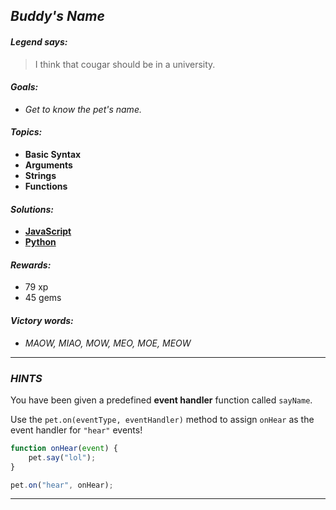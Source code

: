 ## _Buddy's Name_

#### _Legend says:_
> I think that cougar should be in a university.

#### _Goals:_
+ _Get to know the pet's name._

#### _Topics:_
+ **Basic Syntax**
+ **Arguments**
+ **Strings**
+ **Functions**

#### _Solutions:_
+ **[JavaScript](buddyName.js)**
+ **[Python](buddy_name.py)**

#### _Rewards:_
+ 79 xp
+ 45 gems

#### _Victory words:_
+ _MAOW, MIAO, MOW, MEO, MOE, MEOW_

___

### _HINTS_

You have been given a predefined **event handler** function called `sayName`.

Use the `pet.on(eventType, eventHandler)` method to assign `onHear` as the event handler for `"hear"` events!

```javascript
function onHear(event) {
    pet.say("lol");
}

pet.on("hear", onHear);
```

___

